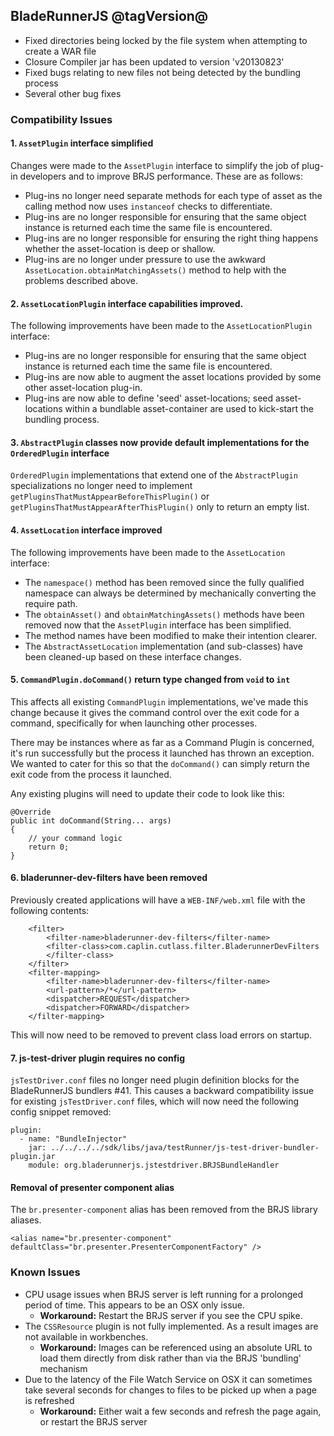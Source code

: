 ## BladeRunnerJS @tagVersion@
- Fixed directories being locked by the file system when attempting to create a WAR file
- Closure Compiler jar has been updated to version 'v20130823'
- Fixed bugs relating to new files not being detected by the bundling process
- Several other bug fixes

### Compatibility Issues

#### 1. `AssetPlugin` interface simplified
Changes were made to the `AssetPlugin` interface to simplify the job of plug-in developers and to improve BRJS performance.
These are as follows:

  * Plug-ins no longer need separate methods for each type of asset as the calling method now uses `instanceof` checks to differentiate.
  * Plug-ins are no longer responsible for ensuring that the same object instance is returned each time the same file is encountered.
  * Plug-ins are no longer responsible for ensuring the right thing happens whether the asset-location is deep or shallow.
  * Plug-ins are no longer under pressure to use the awkward `AssetLocation.obtainMatchingAssets()` method to help with the problems described above.


#### 2. `AssetLocationPlugin` interface capabilities improved.
The following improvements have been made to the `AssetLocationPlugin` interface:

  * Plug-ins are no longer responsible for ensuring that the same object instance is returned each time the same file is encountered.
  * Plug-ins are now able to augment the asset locations provided by some other asset-location plug-in.
  * Plug-ins are now able to define 'seed' asset-locations; seed asset-locations within a bundlable asset-container are used to kick-start the bundling process.


#### 3. `AbstractPlugin` classes now provide default implementations for the `OrderedPlugin` interface
`OrderedPlugin` implementations that extend one of the `AbstractPlugin` specializations no longer need to implement `getPluginsThatMustAppearBeforeThisPlugin()`
or `getPluginsThatMustAppearAfterThisPlugin()` only to return an empty list.


#### 4. `AssetLocation` interface improved
The following improvements have been made to the `AssetLocation` interface:

  * The `namespace()` method has been removed since the fully qualified namespace can always be determined by mechanically converting the require path.
  * The `obtainAsset()` and `obtainMatchingAssets()` methods have been removed now that the `AssetPlugin` interface has been simplified.
  * The method names have been modified to make their intention clearer.
  * The `AbstractAssetLocation` implementation (and sub-classes) have been cleaned-up based on these interface changes.


#### 5. `CommandPlugin.doCommand()` return type changed from `void` to `int`
This affects all existing `CommandPlugin` implementations, we've made this change because it gives the command control
over the exit code for a command, specifically for when launching other processes.

There may be instances where as far as a Command Plugin is concerned, it's run successfully but the process it launched has thrown an exception.
We wanted to cater for this so that the `doCommand()` can simply return the exit code from the process it launched.

Any existing plugins will need to update their code to look like this:

```
@Override
public int doCommand(String... args)
{
	// your command logic
	return 0;
}
```

#### 6. bladerunner-dev-filters have been removed
Previously created applications will have a `WEB-INF/web.xml` file with the following contents:
```
 	<filter>
 		<filter-name>bladerunner-dev-filters</filter-name>
 		<filter-class>com.caplin.cutlass.filter.BladerunnerDevFilters
 		</filter-class>
 	</filter>
 	<filter-mapping>
 		<filter-name>bladerunner-dev-filters</filter-name>
 		<url-pattern>/*</url-pattern>
 		<dispatcher>REQUEST</dispatcher>
 		<dispatcher>FORWARD</dispatcher>
 	</filter-mapping>
```

This will now need to be removed to prevent class load errors on startup.


#### 7. js-test-driver plugin requires no config

`jsTestDriver.conf` files no longer need plugin definition blocks for the BladeRunnerJS bundlers #41.
This causes a backward compatibility issue for existing `jsTestDriver.conf` files, which will now need the following config snippet removed:

```
plugin:
  - name: "BundleInjector"
    jar: ../../../../sdk/libs/java/testRunner/js-test-driver-bundler-plugin.jar
    module: org.bladerunnerjs.jstestdriver.BRJSBundleHandler
```

#### Removal of presenter component alias

The `br.presenter-component` alias has been removed from the BRJS library aliases.

```
<alias name="br.presenter-component" defaultClass="br.presenter.PresenterComponentFactory" />
```

### Known Issues
- CPU usage issues when BRJS server is left running for a prolonged period of time. This appears to be an OSX only issue.
  - **Workaround:** Restart the BRJS server if you see the CPU spike.
- The `CSSResource` plugin is not fully implemented. As a result images are not available in workbenches.
  - **Workaround:** Images can be referenced using an absolute URL to load them directly from disk rather than via the BRJS 'bundling' mechanism
- Due to the latency of the File Watch Service on OSX it can sometimes take several seconds for changes to files to be picked up when a page is refreshed
  - **Workaround:** Either wait a few seconds and refresh the page again, or restart the BRJS server


